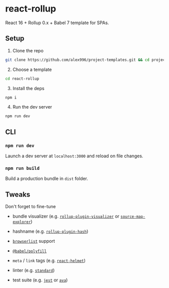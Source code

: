 # react-rollup

React 16 + Rollup 0.x + Babel 7 template for SPAs.

## Setup

1. Clone the repo
```sh
git clone https://github.com/alex996/project-templates.git && cd project-templates
```

2. Choose a template
```sh
cd react-rollup
```

3. Install the deps
```sh
npm i
```

4. Run the dev server
```sh
npm run dev
```

## CLI

### `npm run dev`

Launch a dev server at `localhost:3000` and reload on file changes.

### `npm run build`

Build a production bundle in `dist` folder.

## Tweaks

Don't forget to fine-tune

- bundle visualizer (e.g. [`rollup-plugin-visualizer`](https://www.npmjs.com/package/rollup-plugin-visualizer) or [`source-map-explorer`](https://www.npmjs.com/package/source-map-explorer))

- hashname (e.g. [`rollup-plugin-hash`](https://www.npmjs.com/package/rollup-plugin-hash))

- [`browserlist`](https://github.com/browserslist/browserslist) support

- [`@babel/polyfill`](https://babeljs.io/docs/en/babel-polyfill)

- `meta` / `link` tags (e.g. [`react-helmet`](https://github.com/nfl/react-helmet))

- linter (e.g. [`standard`](https://standardjs.com/))

- test suite (e.g. [`jest`](https://jestjs.io/) or [`ava`](https://github.com/avajs/ava))
